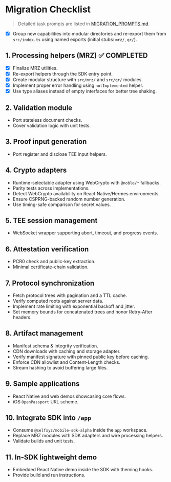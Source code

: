 # Migration Checklist

> Detailed task prompts are listed in [MIGRATION_PROMPTS.md](./MIGRATION_PROMPTS.md).

- [x] Group new capabilities into modular directories and re-export them from `src/index.ts` using named exports (initial stubs: `mrz/`, `qr/`).

## 1. Processing helpers (MRZ) ✅ COMPLETED

- [x] Finalize MRZ utilities.
- [x] Re-export helpers through the SDK entry point.
- [x] Create modular structure with `src/mrz/` and `src/qr/` modules.
- [x] Implement proper error handling using `notImplemented` helper.
- [x] Use type aliases instead of empty interfaces for better tree shaking.

## 2. Validation module

- Port stateless document checks.
- Cover validation logic with unit tests.

## 3. Proof input generation

- Port register and disclose TEE input helpers.

## 4. Crypto adapters

- Runtime-selectable adapter using WebCrypto with `@noble/*` fallbacks.
- Parity tests across implementations.
- Detect WebCrypto availability on React Native/Hermes environments.
- Ensure CSPRNG-backed random number generation.
- Use timing-safe comparison for secret values.

## 5. TEE session management

- WebSocket wrapper supporting abort, timeout, and progress events.

## 6. Attestation verification

- PCR0 check and public-key extraction.
- Minimal certificate-chain validation.

## 7. Protocol synchronization

- Fetch protocol trees with pagination and a TTL cache.
- Verify computed roots against server data.
- Implement rate limiting with exponential backoff and jitter.
- Set memory bounds for concatenated trees and honor Retry-After headers.

## 8. Artifact management

- Manifest schema & integrity verification.
- CDN downloads with caching and storage adapter.
- Verify manifest signature with pinned public key before caching.
- Enforce CDN allowlist and Content-Length checks.
- Stream hashing to avoid buffering large files.

## 9. Sample applications

- React Native and web demos showcasing core flows.
- iOS `OpenPassport` URL scheme.

## 10. Integrate SDK into `/app`

- Consume `@selfxyz/mobile-sdk-alpha` inside the `app` workspace.
- Replace MRZ modules with SDK adapters and wire processing helpers.
- Validate builds and unit tests.

## 11. In-SDK lightweight demo

- Embedded React Native demo inside the SDK with theming hooks.
- Provide build and run instructions.
